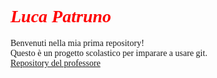 <div style="font-family:Times New Roman">
    <h1><i style="color:red;">Luca Patruno</i></h1>
    <p>
        Benvenuti nella mia prima repository!
        <br>
        Questo è un progetto scolastico per imparare a usare git.
        <br>
        <a href=https://github.com/doceo/labPy >Repository del professore<a>
    </p>
</div>